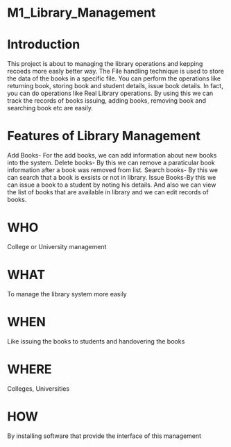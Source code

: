 # M1_Library_Management

# Introduction
This project is about to managing the library operations and kepping recoeds more easly better way. 
The File handling technique is used to store the data of the books in a specific file. 
You can perform the operations like returning book, storing book and student details, issue book details. 
In fact, you can do operations like Real Library operations.
By using this we can track the records of books issuing, adding books, removing book and searching book etc are easily.

# Features of Library Management
Add Books- For the add books, we can add information about new books into the system. Delete books- By this we can remove a paraticular book information after a book was removed from list. Search books- By this we can search that a book is exsists or not in library. Issue Books-By this we can issue a book to a student by noting his details. And also we can view the list of books that are available in library and we can edit records of books.



# WHO
College or University management

# WHAT
To manage the library system more easily

# WHEN
Like issuing the books to students and handovering the books

#  WHERE
Colleges, Universities

# HOW 
By installing software that provide the interface of this management

